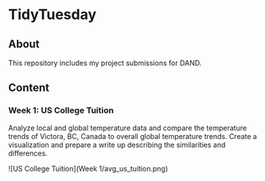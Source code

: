 # TidyTuesday

## About

This repository includes my project submissions for DAND.

## Content

### Week 1: US College Tuition

Analyze local and global temperature data and compare the temperature trends of Victora, BC, Canada to overall global temperature trends.  Create a visualization and prepare a write up describing the similarities and differences.

![US College Tuition](Week 1/avg_us_tuition.png)
